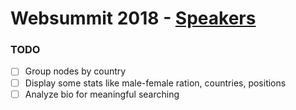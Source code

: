 # Websummit 2018 - [Speakers](https://websummit.com/speakers)

### TODO
- [ ] Group nodes by country
- [ ] Display some stats like male-female ration, countries, positions
- [ ] Analyze bio for meaningful searching